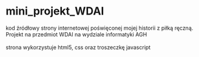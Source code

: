 # mini_projekt_WDAI
kod źródłowy strony internetowej poświęconej mojej historii z piłką ręczną. Projekt na przedmiot WDAI na wydziale informatyki AGH <br />
<br/>
strona wykorzystuje html5, css oraz troszeczkę javascript
